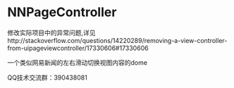 # NNPageController
修改实际项目中的异常问题,详见http://stackoverflow.com/questions/14220289/removing-a-view-controller-from-uipageviewcontroller/17330606#17330606

一个类似网易新闻的左右滑动切换视图内容的dome




QQ技术交流群：390438081
